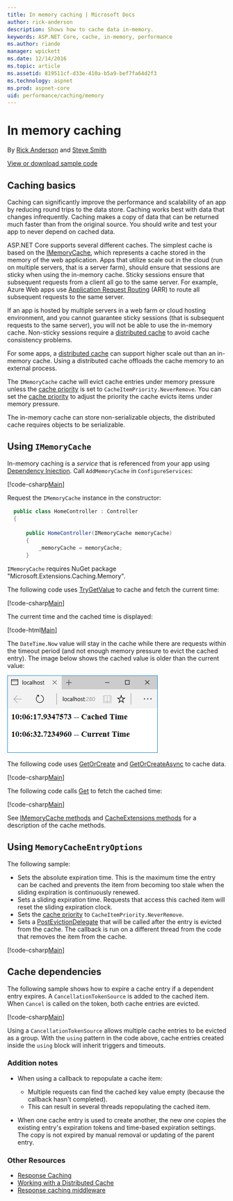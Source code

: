 ```yaml
---
title: In memory caching | Microsoft Docs
author: rick-anderson
description: Shows how to cache data in-memory.
keywords: ASP.NET Core, cache, in-memory, performance
ms.author: riande
manager: wpickett
ms.date: 12/14/2016
ms.topic: article
ms.assetid: 819511cf-d33e-410a-b5a9-bef7fa64d2f3
ms.technology: aspnet
ms.prod: aspnet-core
uid: performance/caching/memory
---
```

# In memory caching

By [Rick Anderson](https://twitter.com/RickAndMSFT) and [Steve Smith](http://ardalis.com)

[View or download sample code](https://github.com/aspnet/Docs/tree/master/aspnetcore/performance/caching/memory/sample)

<a name=caching-basics></a>

## Caching basics

Caching can significantly improve the performance and scalability of an app by reducing round trips to the data store. Caching works best with data that changes infrequently. Caching makes a copy of data that can be returned much faster than from the original source. You should write and test your app to never depend on cached data.

ASP.NET Core supports several different caches. The simplest cache is based on the [IMemoryCache](https://docs.microsoft.com/en-us/aspnet/core/api/microsoft.extensions.caching.memory.imemorycache), which represents a cache stored in the memory of the web application. Apps that utilize scale out in the cloud (run on multiple servers, that is a server farm), should ensure that sessions are sticky when using the in-memory cache. Sticky sessions ensure that subsequent requests from a client all go to the same server. For example, Azure Web apps use [Application Request Routing](http://www.iis.net/learn/extensions/planning-for-arr) (ARR) to route all subsequent requests to the same server.

If an app is hosted by multiple servers in a web farm or cloud hosting environment, and you cannot guarantee sticky sessions (that is subsequent requests to the same server), you will not be able to use the in-memory cache. Non-sticky sessions require a [distributed cache](distributed.md) to avoid cache consistency problems. 

For some apps, a [distributed cache](distributed.md) can support higher scale out than an in-memory cache. Using a distributed cache offloads the cache memory to an external process. 

The `IMemoryCache` cache will evict cache entries under memory pressure unless the [cache priority](https://docs.microsoft.com/en-us/aspnet/core/api/microsoft.extensions.caching.memory.cacheitempriority) is set to `CacheItemPriority.NeverRemove`. You can set the [cache priority](https://docs.microsoft.com/en-us/aspnet/core/api/microsoft.extensions.caching.memory.cacheitempriority) to adjust the priority the cache evicts items under memory pressure.

The in-memory cache can store non-serializable objects, the distributed cache requires objects to be serializable.

## Using `IMemoryCache`

In-memory caching is a *service* that is referenced from your app using [Dependency Injection](../../fundamentals/dependency-injection.md). Call `AddMemoryCache` in `ConfigureServices`:

[!code-csharp[Main](memory/sample/WebCache/Startup.cs?highlight=8,9)] 

Request the `IMemoryCache` instance in the constructor:

```c#
  public class HomeController : Controller
  {

      public HomeController(IMemoryCache memoryCache)
      {
          _memoryCache = memoryCache;
      }
```

`IMemoryCache` requires NuGet package "Microsoft.Extensions.Caching.Memory".

The following code uses [TryGetValue](https://docs.microsoft.com/en-us/aspnet/core/api/microsoft.extensions.caching.memory.imemorycache) to cache and fetch the current time:

[!code-csharp[Main](memory/sample/WebCache/Controllers/HomeController.cs?name=snippet1)]

The current time and the cached time is displayed:

[!code-html[Main](memory/sample/webcache/views/home/index.cshtml)]

The `DateTime.Now` value will stay in the cache while there are requests within the timeout period (and not enough memory pressure to evict the cached entry). The image below shows the cached value is older than the current value:

![Index view with two different times displayed](memory/_static/time.png)

The following code uses [GetOrCreate](https://docs.microsoft.com/en-us/aspnet/core/api/microsoft.extensions.caching.memory.cacheextensions) and [GetOrCreateAsync](https://docs.microsoft.com/en-us/aspnet/core/api/microsoft.extensions.caching.memory.cacheextensions) to cache data. 

[!code-csharp[Main](memory/sample/WebCache/Controllers/HomeController.cs?name=snippet2&highlight=3,13-14)]

The following code calls [Get](https://docs.microsoft.com/en-us/aspnet/core/api/microsoft.extensions.caching.memory.cacheextensions) to fetch the cached time:

[!code-csharp[Main](memory/sample/WebCache/Controllers/HomeController.cs?name=snippet_gct)]

See [IMemoryCache methods](https://docs.microsoft.com/en-us/aspnet/core/api/microsoft.extensions.caching.memory.imemorycache) and [CacheExtensions methods](https://docs.microsoft.com/en-us/aspnet/core/api/microsoft.extensions.caching.memory.cacheextensions) for a description of the cache methods.

## Using `MemoryCacheEntryOptions`

The following sample:

- Sets the absolute expiration time. This is the maximum time the entry can be cached and prevents the item from becoming too stale when the sliding expiration is continuously renewed.
- Sets a sliding expiration time. Requests that access this cached item will reset the sliding expiration clock.
- Sets the [cache priority](https://docs.microsoft.com/en-us/aspnet/core/api/microsoft.extensions.caching.memory.cacheitempriority) to `CacheItemPriority.NeverRemove`. 
- Sets a [PostEvictionDelegate](https://docs.microsoft.com/en-us/aspnet/core/api/microsoft.extensions.caching.memory.postevictiondelegate) that will be called after the entry is evicted from the cache. The callback is run on a different thread from the code that removes the item from the cache.

[!code-csharp[Main](memory/sample/WebCache/Controllers/HomeController.cs?name=snippet_et)]

## Cache dependencies

The following sample shows how to expire a cache entry if a dependent entry expires. A `CancellationTokenSource` is added to the cached item. When `Cancel` is called on the token, both cache entries are evicted. 

[!code-csharp[Main](memory/sample/WebCache/Controllers/HomeController.cs?name=snippet_ed)]

Using a `CancellationTokenSource` allows multiple cache entries to be evicted as a group. With the `using` pattern in the code above, cache entries created inside the `using` block will inherit triggers and timeouts.

### Addition notes

- When using a callback to repopulate a cache item:

  - Multiple requests can find the cached key value empty (because the callback hasn't completed). 
  - This can result in several threads repopulating the cached item.

- When one cache entry is used to create another, the new one copies the existing entry's expiration tokens and time-based expiration settings. The copy is not expired by manual removal or updating of the parent entry.

### Other Resources

* [Response Caching](response.md)
* [Working with a Distributed Cache](distributed.md)
* [Response caching middleware](middleware.md)
